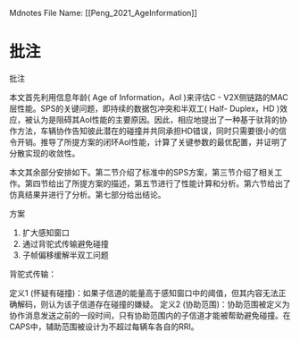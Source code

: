  Mdnotes File Name: [[Peng_2021_AgeInformation]]

# 批注

批注

本文首先利用信息年龄( Age of Information，AoI )来评估C - V2X侧链路的MAC层性能。SPS的关键问题，即持续的数据包冲突和半双工( Half- Duplex，HD )效应，被认为是阻碍其AoI性能的主要原因。因此，相应地提出了一种基于驮背的协作方法，车辆协作告知彼此潜在的碰撞并共同承担HD错误，同时只需要很小的信令开销。推导了所提方案的闭环AoI性能，计算了关键参数的最优配置，并证明了分散实现的收敛性。

本文其余部分安排如下。第二节介绍了标准中的SPS方案，第三节介绍了相关工作。第四节给出了所提方案的描述，第五节进行了性能计算和分析。第六节给出了仿真结果并进行了分析。第七部分给出结论。

方案

1.  扩大感知窗口
2.  通过背驼式传输避免碰撞
3.  子帧偏移缓解半双工问题

背驼式传输：

定义1 (怀疑有碰撞)：如果子信道的能量高于感知窗口中的阈值，但其内容无法正确解码，则认为该子信道存在碰撞的嫌疑。
定义2 (协助范围)：协助范围被定义为协作消息发送之前的一段时间，只有协助范围内的子信道才能被帮助避免碰撞。在CAPS中，辅助范围被设计为不超过每辆车各自的RRI。
